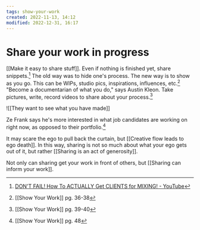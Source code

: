 ```yaml
---
tags: show-your-work 
created: 2022-11-13, 14:12
modified: 2022-12-31, 16:17
---
```


# Share your work in progress
[[Make it easy to share stuff]]. Even if nothing is finished yet, share snippets.[^1] The old way was to hide one's process. The new way is to show as you go. This can be WIPs, studio pics, inspirations, influences, etc.[^2] "Become a documentarian of what you do," says Austin Kleon. Take pictures, write, record videos to share about your process.[^3]

![[They want to see what you have made]]

Ze Frank says he's more interested in what job candidates are working on right now, as opposed to their portfolio.[^4]

It may scare the ego to pull back the curtain, but [[Creative flow leads to ego death]]. In this way, sharing is not so much about what your ego gets out of it, but rather [[Sharing is an act of generosity]].

Not only can sharing get your work in front of others, but [[Sharing can inform your work]].

[^1]: [DON'T FAIL! How To ACTUALLY Get CLIENTS for MIXING! - YouTube](https://www.youtube.com/watch?v=PmoT3sAAhXg)
[^2]: [[Show Your Work]] pg. 36-38
[^3]: [[Show Your Work]] pg. 39-40
[^4]: [[Show Your Work]] pg. 48
